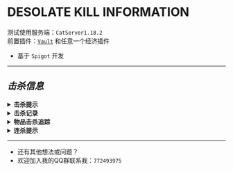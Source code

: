 # DESOLATE KILL INFORMATION  
测试使用服务端：`CatServer1.18.2`  
前置插件：[`Vault`](https://github.com/MilkBowl/Vault) 和任意一个经济插件
* 基于 `Spigot` 开发

---  

## *击杀信息*  

<details><summary><b>击杀提示</b></summary>

<img src="src/main/resources/img/img.png" alt="kill tips example">

- 可自定义全服提示或仅在当前世界提示：`只给相同世界的玩家发送信息`
> 鼠标悬浮在物品上可显示物品详细信息
</details>

<details><summary><b>击杀记录</b></summary>

- 记录击杀信息到 `data.yml`
- 可对接 [`Kookbot`](https://github.com/DESOLATE-CRG/DESOLATE-KookBot-MC) 在KOOK频道内查询击杀信息
- 命令：`/kf cx` 可查询玩家十条击杀信息
> 物品需要有Display Name才可记录击杀信息
</details>

<details><summary><b>物品击杀追踪</b></summary>
<p align="center">
<img src="src/main/resources/img/img_1.png" alt="item kill track example" height="300">
</p>

- 记录物品的击杀数并显示
- 将物品放到副手使用命令 `/kf killtrack` 花费经济对该物品启用击杀追踪
> 更改 `config.yml` 的 `击杀记录` 可自定义解锁该功能需要花费的经济
</details>

<details><summary><b>连杀提示</b></summary>

- 在三十秒内造成连杀将提示该世界所有玩家
</details>

---

* 还有其他想法或问题？
* 欢迎加入我的QQ群联系我：`772493975`